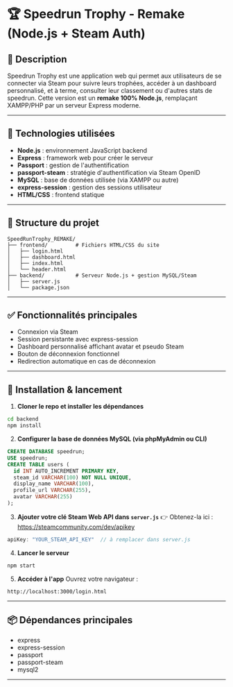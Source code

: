 # 🏆 Speedrun Trophy - Remake (Node.js + Steam Auth)

## 🚀 Description
Speedrun Trophy est une application web qui permet aux utilisateurs de se connecter via Steam pour suivre leurs trophées, accéder à un dashboard personnalisé, et à terme, consulter leur classement ou d'autres stats de speedrun. Cette version est un **remake 100% Node.js**, remplaçant XAMPP/PHP par un serveur Express moderne.

---

## 🧰 Technologies utilisées
- **Node.js** : environnement JavaScript backend
- **Express** : framework web pour créer le serveur
- **Passport** : gestion de l'authentification
- **passport-steam** : stratégie d'authentification via Steam OpenID
- **MySQL** : base de données utilisée (via XAMPP ou autre)
- **express-session** : gestion des sessions utilisateur
- **HTML/CSS** : frontend statique

---

## 📂 Structure du projet
```
SpeedRunTrophy_REMAKE/
├── frontend/         # Fichiers HTML/CSS du site
│   ├── login.html
│   ├── dashboard.html
│   ├── index.html
│   └── header.html
├── backend/          # Serveur Node.js + gestion MySQL/Steam
│   ├── server.js
│   └── package.json
```

---

## ✅ Fonctionnalités principales
- Connexion via Steam
- Session persistante avec express-session
- Dashboard personnalisé affichant avatar et pseudo Steam
- Bouton de déconnexion fonctionnel
- Redirection automatique en cas de déconnexion


---

## 🔧 Installation & lancement
1. **Cloner le repo et installer les dépendances**
```bash
cd backend
npm install
```

2. **Configurer la base de données MySQL (via phpMyAdmin ou CLI)**
```sql
CREATE DATABASE speedrun;
USE speedrun;
CREATE TABLE users (
  id INT AUTO_INCREMENT PRIMARY KEY,
  steam_id VARCHAR(100) NOT NULL UNIQUE,
  display_name VARCHAR(100),
  profile_url VARCHAR(255),
  avatar VARCHAR(255)
);
```

3. **Ajouter votre clé Steam Web API dans `server.js`**
👉 Obtenez-la ici : https://steamcommunity.com/dev/apikey

```js
apiKey: "YOUR_STEAM_API_KEY"  // à remplacer dans server.js
```

4. **Lancer le serveur**
```bash
npm start
```

5. **Accéder à l'app**
Ouvrez votre navigateur :
```
http://localhost:3000/login.html
```

---

## 📦 Dépendances principales
- express
- express-session
- passport
- passport-steam
- mysql2

---



